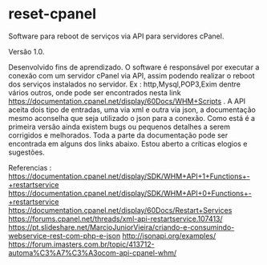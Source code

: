 # reset-cpanel
Software para reboot de serviços via API para  servidores cPanel.

Versão 1.0.

Desenvolvido fins de aprendizado.
O software é responsável por executar a conexão com um servidor cPanel via API, assim podendo realizar o reboot dos serviços instalados no servidor. Ex :  http,Mysql,POP3,Exim dentre vários outros, onde pode ser encontrados nesta link https://documentation.cpanel.net/display/60Docs/WHM+Scripts .
A API aceita dois tipo de entradas, uma  via xml e outra via json, a documentação mesmo aconselha que seja utilizado o json para a conexão.
Como está é a primeira versão ainda existem bugs ou pequenos detalhes a serem corrigidos e melhorados.
Toda a parte da documentação pode ser encontrada em alguns dos links abaixo.
Estou aberto a críticas elogios e sugestões. 

Referencias  : 
https://documentation.cpanel.net/display/SDK/WHM+API+1+Functions+-+restartservice   
https://documentation.cpanel.net/display/SDK/WHM+API+0+Functions+-+restartservice 
https://documentation.cpanel.net/display/60Docs/Restart+Services 
https://forums.cpanel.net/threads/xml-api-restartservice.107413/ 
https://pt.slideshare.net/MarcioJuniorVieira/criando-e-consumindo-webservice-rest-com-php-e-json 
http://jsonapi.org/examples/ 
https://forum.imasters.com.br/topic/413712-automa%C3%A7%C3%A3ocom-api-cpanel-whm/ 
